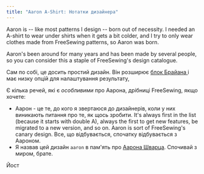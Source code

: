 ```yaml
---
title: "Aaron A-Shirt: Нотатки дизайнера"
---
```


Aaron is -- like most patterns I design -- born out of necessity. I needed an A-shirt to wear under shirts when it gets a bit colder, and I try to only wear clothes made from FreeSewing patterns, so Aaron was born.

Aaron's been around for many years and has been made by several people, so you can consider this a staple of FreeSewing's design catalogue.

Сам по собі, це досить простий дизайн. Він розширює [блок Брайана ](/designs/brian) і має низку опцій для налаштування результату,

Є кілька речей, які є *особливими* про Аарона, дрібниці FreeSewing, якщо хочете:

- Аарон - це те, до кого я звертаюся до дизайнерів, коли у них виникають питання про те, як щось зробити. It's always first in the list (because it starts with double A), always the first to get new features, be migrated to a new version, and so on. Aaron is sort of FreeSewing's canary design. Все, що відбувається, спочатку відбувається з Аароном.
- Я назвав цей дизайн `aaron` в пам'ять про [Аарона Шварца](https://en.wikipedia.org/wiki/Aaron_Swartz). Спочивай з миром, брате.

Йост
